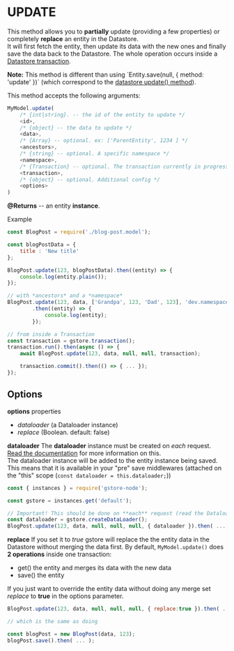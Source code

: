 # UPDATE

This method allows you to **partially** update \(providing a few properties\) or completely **replace** an entity in the Datastore.  
It will first fetch the entity, then update its data with the new ones and finally save the data back to the Datastore. The whole operation occurs inside a [Datastore transaction](https://googleapis.dev/nodejs/datastore/latest/Transaction.html).  
  
**Note:** This method is different than using \`Entity.save\(null, { method: 'update' }\)\` \(which correspond to the [datastore update\(\) method](https://googleapis.dev/nodejs/datastore/latest/Datastore.html#update)\). 

This method accepts the following arguments:

```javascript
MyModel.update(
    /* {int|string}. -- the id of the entity to update */
    <id>,
    /* {object} -- the data to update */
    <data>,
    /* {Array} -- optional. ex: ['ParentEntity', 1234 ] */
    <ancestors>,
    /* {string} -- optional. A specific namespace */
    <namespace>,
    /* {Transaction} -- optional. The transaction currently in progress */
    <transaction>,
    /* {object} -- optional. Additional config */
    <options>
)
```

**@Returns** -- an entity **instance**.

Example

```javascript
const BlogPost = require('./blog-post.model');

const blogPostData = {
    title : 'New title'
};

BlogPost.update(123, blogPostData).then((entity) => {
    console.log(entity.plain());
});

// with *ancestors* and a *namespace*
BlogPost.update(123, data, ['Grandpa', 123, 'Dad', 123], 'dev.namespace.com')
        .then((entity) => {
            console.log(entity);
        });

// from inside a Transaction
const transaction = gstore.transaction();
transaction.run().then(async () => {
    await BlogPost.update(123, data, null, null, transaction);

    transaction.commit().then(() => { ... });
});
```

## Options

**options** properties

* _dataloader_ \(a Dataloader instance\)
* _replace_ \(Boolean. default: false\)

**dataloader** The **dataloader** instance must be created on _each_ request. [Read the documentation](../../cache-dataloader/dataloader.md) for more information on this.  
The dataloader instance will be added to the entity instance being saved. This means that it is available in your "pre" save middlewares \(attached on the "this" scope \(`const dataloader = this.dataloader;`\)\)

```javascript
const { instances } = require('gstore-node');

const gstore = instances.get('default');

// Important! This should be done on **each** request (read the Dataloader documentation)
const dataloader = gstore.createDataLoader();
BlogPost.update(123, data, null, null, null, { dataloader }).then( ... );
```

**replace** If you set it to _true_ gstore will replace the the entity data in the Datastore without merging the data first. By default, `MyModel.update()` does **2 operations** inside one transaction:

* get\(\) the entity and merges its data with the new data
* save\(\) the entity

If you just want to override the entity data without doing any merge set _replace_ to **true** in the options parameter.

```javascript
BlogPost.update(123, data, null, null, null, { replace:true }).then( ... );

// which is the same as doing

const blogPost = new BlogPost(data, 123);
blogPost.save().then( ... );
```

